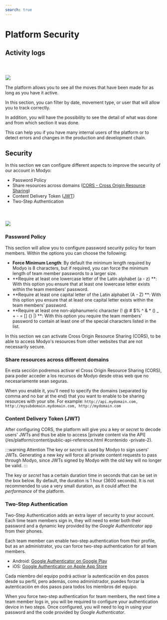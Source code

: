 ```yaml
---
search: true
---
```


# Platform Security

## Activity logs

<img src="/assets/img/platform/activity-logs.jpg" style="margin-top: 40px; border: 1px solid #EEE;" />

The platform allows you to see all the moves that have been made for as long as you have it active.

In this section, you can filter by date, movement type, or user that will allow you to track correctly.

In addition, you will have the possibility to see the detail of what was done and from which section it was done.

This can help you if you have many internal users of the platform or to detect errors and changes in the production and development chain.



## Security

In this section we can configure different aspects to improve the security of our account in Modyo:

* Password Policy
* Share resources across domains ([CORS - Cross Origin Resource Sharing](https://www.w3.org/TR/cors/))
* Content Delivery Token ([JWT](https://tools.ietf.org/html/rfc7519))
* Two-Step Authentication

<img src="/assets/img/platform/cors.png" style="margin-top: 40px; border: 1px solid #EEE;" />

### Password Policy

This section will allow you to configure password security policy for team members. Within the options you can choose the following:

* **Force Minimum Length**: By default the minimum length required by Modyo is 8 characters, but if required, you can force the minimum length of team member passwords to a larger size.
* **Require at least one lowercase letter of the Latin alphabet (a - z) **: With this option you ensure that at least one lowercase letter exists within the team members' password.
* **Require at least one capital letter of the Latin alphabet (A - Z) **: With this option you ensure that at least one capital letter exists within the team members' password.
* **Require at least one non-alphanumeric character (! @ # $% ^ & * () _ + - = [] {} |) **: With this option you require the team members' password to contain at least one of the special characters listed in the list.

In this section we can activate Cross Origin Resource Sharing (CORS), to be able to access Modyo's resources from other websites that are not necessarily secure.

### Share resources across different domains

En esta sección podremos activar el Cross Origin Resource Sharing (CORS), para poder acceder a los recursos de Modyo desde otras web que no necesariamente sean seguras.

When you enable it, you'll need to specify the domains (separated by comma and no bar at the end) that you want to enable to be sharing resources with your site. For example: `http://api.mydomain.com, http://mysubdomain.mydomain.com, http://mydomain.com`

### Content Delivery Token (JWT)

After configuring CORS, the platform will give you a key or _secret_ to decode users' JWTs and thus be able to access \[private content via the API\](/es/platform/content/public-api-reference.html #contenido -private-2).

:::warning
Attention The key or _secret_ is used by Modyo to sign users' JWTs. Generating a new key will force all private content requests to pass through Modyo, since JWTs signed by Modyo with the old key will no longer be valid.
:::

The key or _secret_ has a certain duration time in seconds that can be set in the box below. By default, the duration is 1 hour (3600 seconds). It is not recommended to use a very small duration, as it could affect the _performance_ of the platform.

### Two-Step Authentication

Two-Step Authentication adds an extra layer of security to your account. Each time team members sign in, they will need to enter both their password and a dynamic key provided by the _Google Authenticator_ app from their phones.

Each team member can enable two-step authentication from their profile, but as an administrator, you can force two-step authentication for all team members.

* Android: [Google Authenticator on Google Play](https://play.google.com/store/apps/details?id=com.google.android.apps.authenticator2)
* iOS: [Google Authenticator on Apple App Store](https://apps.apple.com/us/app/google-authenticator/id388497605)

Cada miembro del equipo podrá activar la autenticación en dos pasos desde su perfil, pero además, como administrador, puedes forzar la autenticación en dos pasos para todos los miembros del equipo.

When you force two-step authentication for team members, the next time a team member logs in, you will be required to configure your authentication device in two steps. Once configured, you will need to log in using your password and the code provided by _Google Authenticator_.
